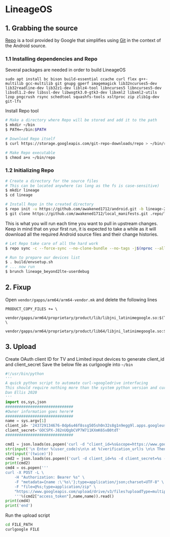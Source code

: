 LineageOS
===========

## 1. Grabbing the source ##

[Repo](http://source.android.com/source/developing.html) is a tool provided by Google that
simplifies using [Git](http://git-scm.com/book) in the context of the Android source.

### 1.1 Installing dependencies and Repo ###

Several packages are needed in order to build LineageOS
```
sudo apt install bc bison build-essential ccache curl flex g++-multilib gcc-multilib git gnupg gperf imagemagick lib32ncurses5-dev lib32readline-dev lib32z1-dev liblz4-tool libncurses5 libncurses5-dev libsdl1.2-dev libssl-dev libwxgtk3.0-gtk3-dev libxml2 libxml2-utils lzop pngcrush rsync schedtool squashfs-tools xsltproc zip zlib1g-dev git-lfs
```

Install Repo tool
```bash
# Make a directory where Repo will be stored and add it to the path
$ mkdir ~/bin
$ PATH=~/bin:$PATH

# Download Repo itself
$ curl https://storage.googleapis.com/git-repo-downloads/repo > ~/bin/repo

# Make Repo executable
$ chmod a+x ~/bin/repo
```

### 1.2 Initializing Repo ###

```bash
# Create a directory for the source files
# This can be located anywhere (as long as the fs is case-sensitive)
$ mkdir lineage
$ cd lineage

# Install Repo in the created directory
$ repo init -u https://github.com/awakened1712/android.git -b lineage-20 --git-lfs
$ git clone https://github.com/awakened1712/local_manifests.git .repo/local_manifests -b lineage-20
```

This is what you will run each time you want to pull in upstream changes. Keep in mind that on your
first run, it is expected to take a while as it will download all the required Android source files
and their change histories.

```bash
# Let Repo take care of all the hard work
$ repo sync -c --force-sync --no-clone-bundle --no-tags -j$(nproc --all)
```

```bash
# Run to prepare our devices list
$ . build/envsetup.sh
# ... now run
$ brunch lineage_beyond2lte-userdebug
```

## 2. Fixup ##
Open `vendor/gapps/arm64/arm64-vendor.mk` and delete the following lines
```
PRODUCT_COPY_FILES += \
    vendor/gapps/arm64/proprietary/product/lib/libjni_latinimegoogle.so:$(TARGET_COPY_OUT_PRODUCT)/lib/libjni_latinimegoogle.so \
    vendor/gapps/arm64/proprietary/product/lib64/libjni_latinimegoogle.so:$(TARGET_COPY_OUT_PRODUCT)/lib64/libjni_latinimegoogle.so
```

## 3. Upload ##
Create OAuth client ID for TV and Limited input devices to generate client_id and client_secret
Save the below file as curlgoogle into `~/bin`
```python
#!/usr/bin/python
'''
A quick python script to automate curl->googledrive interfacing
This should require nothing more than the system python version and curl. Written for python2.7 (with 3 in mind).
Dan Ellis 2020
'''
import os,sys,json
##############################
#Owner information goes here!#
##############################
name = sys.argv[1]
client_id= '243729134676-0dp6u46f8ssg505sh0n32s8g1n9egg9l.apps.googleusercontent.com'
client_secret='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'
##############################

cmd1 = json.loads(os.popen('curl -d "client_id=%s&scope=https://www.googleapis.com/auth/drive.file" https://oauth2.googleapis.com/device/code'%client_id).read())
str(input('\n Enter %(user_code)s\n\n at %(verification_url)s \n\n Then hit Enter to continue.'%cmd1))
str(input('(twice)'))
cmd2 = json.loads(os.popen(('curl -d client_id=%s -d client_secret=%s -d device_code=%s -d grant_type=urn~~3Aietf~~3Aparams~~3Aoauth~~3Agrant-type~~3Adevice_code https://accounts.google.com/o/oauth2/token'%(client_id,client_secret,cmd1['device_code'])).replace('~~','%')).read())
print(cmd2)
cmd4 = os.popen('''
curl -X POST -L \
    -H "Authorization: Bearer %s" \
    -F "metadata={name :\'%s\'};type=application/json;charset=UTF-8" \
    -F "file=@%s;type=application/zip" \
    "https://www.googleapis.com/upload/drive/v3/files?uploadType=multipart"
    '''%(cmd2["access_token"],name,name)).read()
print(cmd4)
print('end')
```
Run the upload script
```bash
cd FILE_PATH
curlgoogle FILE
```
